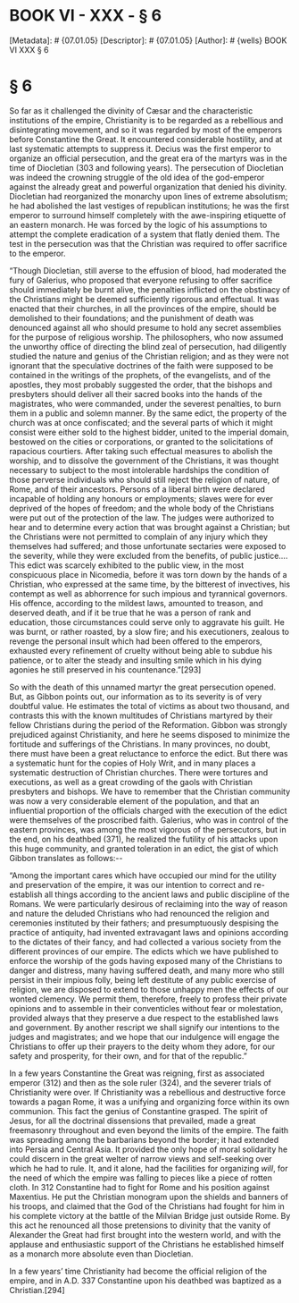# BOOK VI - XXX - § 6
[Metadata]: # {07.01.05}
[Descriptor]: # {07.01.05}
[Author]: # {wells}
BOOK VI
XXX
§ 6
# § 6
So far as it challenged the divinity of Cæsar and the characteristic
institutions of the empire, Christianity is to be regarded as a rebellious and
disintegrating movement, and so it was regarded by most of the emperors before
Constantine the Great. It encountered considerable hostility, and at last
systematic attempts to suppress it. Decius was the first emperor to organize an
official persecution, and the great era of the martyrs was in the time of
Diocletian (303 and following years). The persecution of Diocletian was indeed
the crowning struggle of the old idea of the god-emperor against the already
great and powerful organization that denied his divinity. Diocletian had
reorganized the monarchy upon lines of extreme absolutism; he had abolished the
last vestiges of republican institutions; he was the first emperor to surround
himself completely with the awe-inspiring etiquette of an eastern monarch. He
was forced by the logic of his assumptions to attempt the complete eradication
of a system that flatly denied them. The test in the persecution was that the
Christian was required to offer sacrifice to the emperor.

“Though Diocletian, still averse to the effusion of blood, had moderated the
fury of Galerius, who proposed that everyone refusing to offer sacrifice should
immediately be burnt alive, the penalties inflicted on the obstinacy of the
Christians might be deemed sufficiently rigorous and effectual. It was enacted
that their churches, in all the provinces of the empire, should be demolished
to their foundations; and the punishment of death was denounced against all who
should presume to hold any secret assemblies for the purpose of religious
worship. The philosophers, who now assumed the unworthy office of directing the
blind zeal of persecution, had diligently studied the nature and genius of the
Christian religion; and as they were not ignorant that the speculative
doctrines of the faith were supposed to be contained in the writings of the
prophets, of the evangelists, and of the apostles, they most probably suggested
the order, that the bishops and presbyters should deliver all their sacred
books into the hands of the magistrates, who were commanded, under the severest
penalties, to burn them in a public and solemn manner. By the same edict, the
property of the church was at once confiscated; and the several parts of which
it might consist were either sold to the highest bidder, united to the imperial
domain, bestowed on the cities or corporations, or granted to the solicitations
of rapacious courtiers. After taking such effectual measures to abolish the
worship, and to dissolve the government of the Christians, it was thought
necessary to subject to the most intolerable hardships the condition of those
perverse individuals who should still reject the religion of nature, of Rome,
and of their ancestors. Persons of a liberal birth were declared incapable of
holding any honours or employments; slaves were for ever deprived of the hopes
of freedom; and the whole body of the Christians were put out of the protection
of the law. The judges were authorized to hear and to determine every action
that was brought against a Christian; but the Christians were not permitted to
complain of any injury which they themselves had suffered; and those
unfortunate sectaries were exposed to the severity, while they were excluded
from the benefits, of public justice.... This edict was scarcely exhibited to
the public view, in the most conspicuous place in Nicomedia, before it was torn
down by the hands of a Christian, who expressed at the same time, by the
bitterest of invectives, his contempt as well as abhorrence for such impious
and tyrannical governors. His offence, according to the mildest laws, amounted
to treason, and deserved death, and if it be true that he was a person of rank
and education, those circumstances could serve only to aggravate his guilt. He
was burnt, or rather roasted, by a slow fire; and his executioners, zealous to
revenge the personal insult which had been offered to the emperors, exhausted
every refinement of cruelty without being able to subdue his patience, or to
alter the steady and insulting smile which in his dying agonies he still
preserved in his countenance.”[293]



So with the death of this unnamed martyr the great persecution opened. But, as
Gibbon points out, our information as to its severity is of very doubtful
value. He estimates the total of victims as about two thousand, and contrasts
this with the known multitudes of Christians martyred by their fellow
Christians during the period of the Reformation. Gibbon was strongly prejudiced
against Christianity, and here he seems disposed to minimize the fortitude and
sufferings of the Christians. In many provinces, no doubt, there must have been
a great reluctance to enforce the edict. But there was a systematic hunt for
the copies of Holy Writ, and in many places a systematic destruction of
Christian churches. There were tortures and executions, as well as a great
crowding of the gaols with Christian presbyters and bishops. We have to
remember that the Christian community was now a very considerable element of
the population, and that an influential proportion of the officials charged
with the execution of the edict were themselves of the proscribed faith.
Galerius, who was in control of the eastern provinces, was among the most
vigorous of the persecutors, but in the end, on his deathbed (371), he realized
the futility of his attacks upon this huge community, and granted toleration in
an edict, the gist of which Gibbon translates as follows:--

“Among the important cares which have occupied our mind for the utility and
preservation of the empire, it was our intention to correct and re-establish
all things according to the ancient laws and public discipline of the Romans.
We were particularly desirous of reclaiming into the way of reason and nature
the deluded Christians who had renounced the religion and ceremonies instituted
by their fathers; and presumptuously despising the practice of antiquity, had
invented extravagant laws and opinions according to the dictates of their
fancy, and had collected a various society from the different provinces of our
empire. The edicts which we have published to enforce the worship of the gods
having exposed many of the Christians to danger and distress, many having
suffered death, and many more who still persist in their impious folly, being
left destitute of any public exercise of religion, we are disposed to extend to
those unhappy men the effects of our wonted clemency. We permit them,
therefore, freely to profess their private opinions and to assemble in their
conventicles without fear or molestation, provided always that they preserve a
due respect to the established laws and government. By another rescript we
shall signify our intentions to the judges and magistrates; and we hope that
our indulgence will engage the Christians to offer up their prayers to the
deity whom they adore, for our safety and prosperity, for their own, and for
that of the republic.”

In a few years Constantine the Great was reigning, first as associated emperor
(312) and then as the sole ruler (324), and the severer trials of Christianity
were over. If Christianity was a rebellious and destructive force towards a
pagan Rome, it was a unifying and organizing force within its own communion.
This fact the genius of Constantine grasped. The spirit of Jesus, for all the
doctrinal dissensions that prevailed, made a great freemasonry throughout and
even beyond the limits of the empire. The faith was spreading among the
barbarians beyond the border; it had extended into Persia and Central Asia. It
provided the only hope of moral solidarity he could discern in the great welter
of narrow views and self-seeking over which he had to rule. It, and it alone,
had the facilities for organizing _will_, for the need of which the empire was
falling to pieces like a piece of rotten cloth. In 312 Constantine had to fight
for Rome and his position against Maxentius. He put the Christian monogram upon
the shields and banners of his troops, and claimed that the God of the
Christians had fought for him in his complete victory at the battle of the
Milvian Bridge just outside Rome. By this act he renounced all those
pretensions to divinity that the vanity of Alexander the Great had first
brought into the western world, and with the applause and enthusiastic support
of the Christians he established himself as a monarch more absolute even than
Diocletian.

In a few years’ time Christianity had become the official religion of the
empire, and in A.D. 337 Constantine upon his deathbed was baptized as a
Christian.[294]

